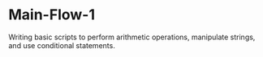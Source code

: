 # Main-Flow-1
Writing basic scripts to perform
arithmetic operations, manipulate strings,
and use conditional statements.
